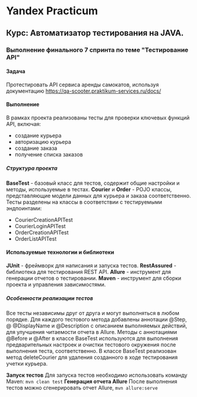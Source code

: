 # **Yandex Practicum**

## **Курс: Автоматизатор тестирования на JAVA.**

### **Выполнение финального 7 спринта по теме "Тестирование API"**

#### **Задача**
Протестировать API сервиса аренды самокатов, используя документацию https://qa-scooter.praktikum-services.ru/docs/


#### **Выполнение**
В рамках проекта реализованы тесты для проверки ключевых функций API, включая:
* создание курьера
* авторизацию курьера
* создание заказа
* получение списка заказов

##### Структура проекта
**BaseTest** - базовый класс для тестов, содержит общие настройки и методы, используемые в тестах.
**Courier** и **Order** - POJO классы, представляющие модели данных для курьера и заказа соответственно.
Тесты разделены на классы в соответствии с тестируемыми эндпоинтами:
* CourierCreationAPITest
* CourierLoginAPITest
* OrderCreationAPITest
* OrderListAPITest

#### **Используемые технологии и библиотеки**
**JUnit** - фреймворк для написания и запуска тестов.
**RestAssured** - библиотека для тестирования REST API.
**Allure** - инструмент для генерации отчетов о тестировании.
**Maven** - инструмент для сборки проекта и управления зависимостями.

##### Особенности реализации тестов
Все тесты независимы друг от друга и могут выполняться в любом порядке.
Для каждого тестового метода добавлены аннотации @Step, @ @DisplayName и @Description с описанием выполняемых действий, для улучшения читаемости отчета в Allure.
Методы с аннотациями @Before и @After в классе BaseTest используются для выполнения предварительных настроек и очистки тестового окружения после выполнения теста, соответственно.
В классе BaseTest реализован метод deleteCourier для удаления созданного в ходе тестирования учетки курьера.

**Запуск тестов**
Для запуска тестов необходимо использовать команду Maven:
`mvn clean test`
**Генерация отчета Allure**
После выполнения тестов можно сгенерировать отчет Allure,
`mvn allure:serve`
